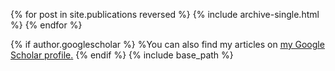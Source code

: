 
{% for post in site.publications reversed %}
  {% include archive-single.html %}
{% endfor %}

{% if author.googlescholar %}
  %You can also find my articles on <u><a href="{{author.googlescholar}}">my Google Scholar profile</a>.</u>
{% endif %}
{% include base_path %}
 